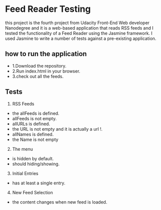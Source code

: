 # Feed Reader Testing

 this project is the fourth project from Udacity Front-End Web developer Nanodegree and it is 
 a web-based application that reads RSS feeds and I tested the functionality of a Feed Reader using the Jasmine framework.
 I used Jasmine to write a number of tests against a pre-existing application.

## how to run the application

* 1.Download the repository.
* 2.Run index.html in your browser.
* 3.check out all the feeds.

## Tests
1. RSS Feeds
 - the allFeeds is defined.
 - allFeeds is not empty.
 - allURLs is defined.
 - the URL is not empty and it is actually a url !.
 - allNames is defined.
 - the Name is not empty

2. The menu
 - is hidden by default.
 - should hiding/showing. 

3. Initial Entries
 - has at least a single entry.

4. New Feed Selection
 - the content changes when new feed is loaded.